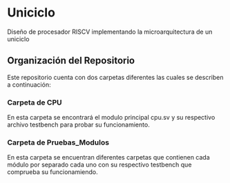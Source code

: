 # Uniciclo
Diseño de procesador RISCV implementando la microarquitectura de un uniciclo 

## Organización del Repositorio
Este repositorio cuenta con dos carpetas diferentes las cuales se describen a continuación:

### Carpeta de CPU
En esta carpeta se encontrará el modulo principal cpu.sv y su respectivo archivo testbench para probar su funcionamiento.  

### Carpeta de Pruebas_Modulos
En esta carpeta se encuentran diferentes carpetas que contienen cada módulo por separado cada uno con su respectivo testbench que comprueba su funcionamiendo.
